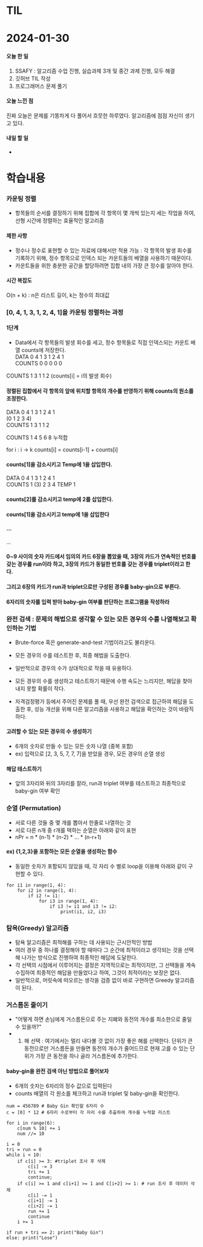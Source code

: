 # TIL 
# 2024-01-30

#### 오늘 한 일
1. SSAFY : 알고리즘 수업 진행, 실습과제 3개 및 중간 과제 진행, 모두 해결
2. 깃허브 TIL 작성
3. 프로그래머스 문제 풀기
   
#### 오늘 느낀 점
진짜 오늘은 문제를 기똥차게 다 풀어서 흐뭇한 하루였다. 알고리즘에 점점 자신이 생기고 있다.
#### 내일 할 일
- 
# 학습내용

### 카운팅 정렬
- 항목들의 순서를 결정하기 위해 집합에 각 항목이 몇 개씩 있는지 세는 작업을 하여, 선형 시간에 정렬하는 효율적인 알고리즘

#### 제한 사항
- 정수나 정수로 표현할 수 있는 자료에 대해서만 적용 가능 : 각 항목의 발생 회수를 기록하기 위해, 정수 항목으로 인덱스 되는 카운트들의 배열을 사용하기 때문이다.
- 카운트들을 위한 충분한 공간을 할당하려면 집합 내의 가장 큰 정수를 알아야 한다.

#### 시간 복잡도
O(n + k) : n은 리스트 길이, k는 정수의 최대값

### [0, 4, 1, 3, 1, 2, 4, 1]을 카운팅 정렬하는 과정

#### 1단계
- Data에서 각 항목들의 발생 회수를 세고, 정수 항목들로 직접 인덱스되는 카운트 배열 counts에 저장한다.   
DATA   0 4 1 3 1 2 4 1   
COUNTS 0 0 0 0 0

COUNTS 1 3 1 1 2 (counts[i] = i의 발생 회수)

#### 정렬된 집합에서 각 항목의 앞에 위치할 항목의 개수를 반영하기 위해 counts의 원소를 조정한다.

DATA   0 4 1 3 1 2 4 1   
      (0 1 2 3 4)   
COUNTS 1 3 1 1 2 

COUNTS 1 4 5 6 8 누적합

for i : i -> k
counts[i] = counts[i-1] + counts[i]

#### counts[1]을 감소시키고 Temp에 1을 삽입한다.
DATA   0 4 1 3 1 2 4 1   
COUNTS 1 (3) 2 3 4
TEMP         1      

#### counts[2]를 감소시키고 temp에 2를 삽입한다.

#### counts[1]을 감소시키고 temp에 1을 삽입한다

#### ...
...


#### 0~9 사이의 숫자 카드에서 임의의 카드 6장을 뽑았을 때, 3장의 카드가 연속적인 번호를 갖는 경우를 run이라 하고, 3장의 카드가 동일한 번호를 갖는 경우를 triplet이라고 한다.
#### 그리고 6장의 카드가 run과 triplet으로만 구성된 경우를 baby-gin으로 부른다.
#### 6자리의 숫자를 입력 받아 baby-gin 여부를 판단하는 프로그램을 작성하라

### 완전 검색 : 문제의 해법으로 생각할 수 있는 모든 경우의 수를 나열해보고 확인하는 기법

- Brute-force 혹은 generate-and-test 기법이라고도 불리운다.
- 모든 경우의 수를 테스트한 후, 최종 해법을 도출한다.
- 일반적으로 경우의 수가 상대적으로 작을 때 유용하다.

- 모든 경우의 수를 생성하고 테스트하기 때문에 수행 속도는 느리지만, 해답을 찾아내지 못할 확률이 작다.
- 자격검정평가 등에서 주어진 문제를 풀 때, 우선 완전 검색으로 접근하여 해답을 도출한 후, 성능 개선을 위해 다른 알고리즘을 사용하고 해답을 확인하는 것이 바람직하다.

#### 고려할 수 있는 모든 경우의 수 생성하기
- 6개의 숫자로 만들 수 있는 모든 숫자 나열 (중복 포함)
- ex) 입력으로 [2, 3, 5, 7, 7, 7]을 받았을 경우, 모든 경우의 순열 생성

#### 해답 테스트하기
- 앞의 3자리와 뒤의 3자리를 잘라, run과 triplet 여부를 테스트하고 최종적으로 baby-gin 여부 확인

### 순열 (Permutation)
- 서로 다른 것들 중 몇 개를 뽑아서 한줄로 나열하는 것
- 서로 다른 n개 중 r개를 택하는 순열은 아래와 같이 표현
- nPr = n * (n-1) * (n-2) * ... * (n-r+1)

#### ex) {1,2,3}을 포함하는 모든 순열을 생성하는 함수
- 동일한 숫자가 포함되지 않았을 때, 각 자리 수 별로 loop을 이용해 아래와 같이 구현할 수 있다.
```
for i1 in range(1, 4):
    for i2 in range(1, 4):
        if i2 != i1:
            for i3 in range(1, 4):
                if i3 != i1 and i3 != i2:
                    print(i1, i2, i3)
```

### 탐욕(Greedy) 알고리즘
- 탐욕 알고리즘은 최적해를 구하는 데 사용되는 근시안적인 방법
- 여러 경우 중 하나를 결정해야 할 때마다 그 순간에 최적이라고 생각되는 것을 선택해 나가는 방식으로 진행하여 최종적인 해답에 도달한다.
- 각 선택의 시점에서 이루어지는 결정은 지역적으로는 최적이지만, 그 선택들을 계속 수집하여 최종적인 해답을 만들었다고 하여, 그것이 최적이라는 보장은 없다.
- 일반적으로, 머릿속에 떠오르는 생각을 검증 없이 바로 구현하면 Greedy 알고리즘이 된다.

### 거스름돈 줄이기
- "어떻게 하면 손님에게 거스름돈으로 주는 지폐와 동전의 개수를 최소한으로 줄일 수 있을까?"
- 1) 해 선택 : 여기에서는 멀리 내다볼 것 없이 가장 좋은 해를 선택한다. 단위가 큰 동전으로만 거스름돈을 만들면 동전의 개수가 줄어드므로 현재 고를 수 있는 단위가 가장 큰 동전을 하나 골라 거스름돈에 추가한다.

#### baby-gin을 완전 검색 아닌 방법으로 풀어보자
- 6개의 숫자는 6자리의 정수 값으로 입력된다
- counts 배열의 각 원소를 체크하고 run과 triplet 및 baby-gin을 확인한다.

```
num = 456789 # Baby Gin 확인할 6자리 수
c = [0] * 12 # 6자리 수로부터 각 자리 수를 추출하여 개수를 누적할 리스트

for i in range(6):
    c[num % 10] += 1
    num //= 10

i = 0
tri = run = 0
while i < 10:
    if c[i] >= 3: #triplet 조사 후 삭제
        c[i] -= 3
        tri += 1
        continue;
    if c[i] >= 1 and c[i+1] >= 1 and C[i+2] >= 1: # run 조사 후 데이터 삭제
        c[i] -= 1
        c[i+1] -= 1
        c[i+2] -= 1
        run += 1
        continue
    i += 1

if run + tri == 2: print("Baby Gin")
else: print("Lose")
```


